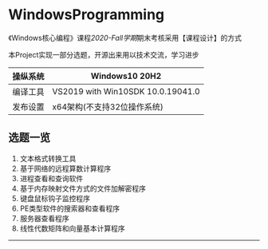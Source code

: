 # WindowsProgramming
《Windows核心编程》课程*2020-Fall学期*期末考核采用【课程设计】的方式  

本Project实现一部分选题，开源出来用以技术交流，学习进步  

| 操纵系统 | Windows10 20H2                    |
| -------- | --------------------------------- |
| 编译工具 | VS2019 with Win10SDK 10.0.19041.0 |
| 发布设置 | x64架构(不支持32位操作系统)       |



## 选题一览

1. 文本格式转换工具
2. 基于网络的远程算数计算程序
3. 进程查看和查询软件
4. 基于内存映射文件方式的文件加解密程序
5. 键盘鼠标钩子监控程序
6. PE类型软件的搜索器和查看程序
7. 服务器查看程序
8. 线性代数矩阵和向量基本计算程序

---
